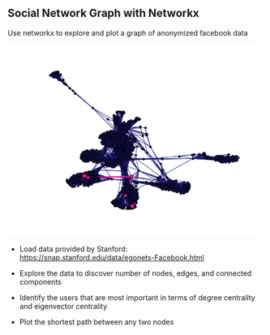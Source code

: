 ## Social Network Graph with Networkx
Use networkx to explore and plot a graph of anonymized facebook data

![](social_graph.png)

* Load data provided by Stanford: https://snap.stanford.edu/data/egonets-Facebook.html

* Explore the data to discover number of nodes, edges, and connected components

* Identify the users that are most important in terms of degree centrality and eigenvector centrality

* Plot the shortest path between any two nodes

